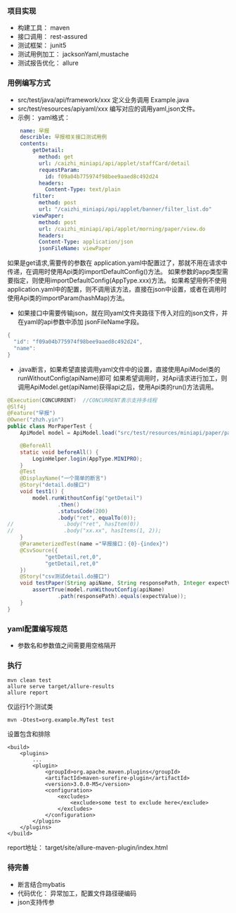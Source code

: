 ### 项目实现
- 构建工具： maven
- 接口调用： rest-assured
- 测试框架： junit5
- 测试用例加工： jacksonYaml,mustache
- 测试报告优化： allure

### 用例编写方式
- src/test/java/api/framework/xxx 定义业务调用 Example.java
- src/test/resources/apiyaml/xxx 编写对应的调用yaml,json文件。
- 示例：
   yaml格式：
``` yaml 
    name: 早报
    describle: 早报相关接口测试用例
    contents:
        getDetail:
          method: get
          url: /caizhi_miniapi/api/applet/staffCard/detail
          requestParam:
            id: f09a04b775974f98bee9aaed8c492d24
          headers:
            Content-Type: text/plain
        filter:
          method: post
          url: "/caizhi_miniapi/api/applet/banner/filter_list.do"
        viewPaper:
          method: post
          url: /caizhi_miniapi/api/applet/morning/paper/view.do
          headers:
          Content-Type: application/json
          jsonFileName: viewPaper        
```
如果是get请求,需要传的参数在 application.yaml中配置过了，那就不用在请求中传递，在调用时使用Api类的importDefaultConfig()方法。
如果参数的app类型需要指定，则使用importDefaultConfig(AppType.xxx)方法。
如果希望用例不使用application.yaml中的配置，则不调用该方法，直接在json中设置，或者在调用时使用Api类的importParam(hashMap)方法。
- 如果接口中需要传输json，就在同yaml文件夹路径下传入对应的json文件，并在yaml的api参数中添加 jsonFileName字段。
``` java
{
  "id": "f09a04b775974f98bee9aaed8c492d24",
  "name": 
}
```
- .java断言，如果希望直接调用yaml文件中的设置，直接使用ApiModel类的runWithoutConfig(apiName)即可
如果希望调用时，对Api请求进行加工，则调用ApiModel.get(apiName)获得api之后，使用Api类的run()方法调用。
``` java
@Execution(CONCURRENT)  //CONCURRENT表示支持多线程
@Slf4j
@Feature("早报")
@Owner("zhzh.yin")
public class MorPaperTest {
    ApiModel model = ApiModel.load("src/test/resources/miniapi/paper/paper.yaml");

    @BeforeAll
    static void beforeAll() {
        LoginHelper.login(AppType.MINIPRO);
    }
    @Test
    @DisplayName("一个简单的断言")
    @Story("detail.do接口")
    void test1() {
        model.runWithoutConfig("getDetail")
                .then()
                .statusCode(200)
                .body("ret", equalTo(0));
//                .body("ret", hasItem(0))
//                .body("xx.xx", hasItems(1, 2));
    }
    @ParameterizedTest(name ="早报接口：{0}-{index}")
    @CsvSource({
            "getDetail,ret,0",
            "getDetail,ret,0"
    })
    @Story("csv测试detail.do接口")
    void testPaper(String apiName, String responsePath, Integer expectValue) throws InvocationTargetException, IllegalAccessException {
        assertTrue(model.runWithoutConfig(apiName)
                .path(responsePath).equals(expectValue));
    }
}
```

### yaml配置编写规范
- 参数名和参数值之间需要用空格隔开
### 执行
``` shell
mvn clean test
allure serve target/allure-results
allure report
```
仅运行1个测试类
``` shell
mvn -Dtest=org.example.MyTest test
``` 
设置包含和排除
``` shell
<build>
    <plugins>
        ...
        <plugin>
            <groupId>org.apache.maven.plugins</groupId>
            <artifactId>maven-surefire-plugin</artifactId>
            <version>3.0.0-M5</version>
            <configuration>
                <excludes>
                    <exclude>some test to exclude here</exclude>
                </excludes>
            </configuration>
        </plugin>
    </plugins>
</build>
``` 
report地址： target/site/allure-maven-plugin/index.html
### 待完善
- 断言结合mybatis
- 代码优化： 异常加工，配置文件路径硬编码 
- json支持传参
